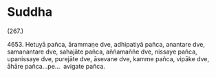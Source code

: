 # Suddha

(267.)

4653\. Hetuyā pañca, ārammaṇe dve, adhipatiyā pañca, anantare dve, samanantare dve, sahajāte pañca, aññamaññe dve, nissaye pañca, upanissaye dve, purejāte dve, āsevane dve, kamme pañca, vipāke dve, āhāre pañca…pe…  avigate pañca.
